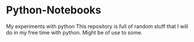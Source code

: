 # Python-Notebooks
My experiments with python 
This repository is full of random stuff that I will do in my free time with python. Might be of use to some. 
